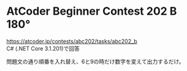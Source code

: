 # AtCoder Beginner Contest 202 B 180°  
https://atcoder.jp/contests/abc202/tasks/abc202_b  
C# (.NET Core 3.1.201)で回答  

問題文の通り順番を入れ替え、6と9の時だけ数字を変えて出力するだけ。
